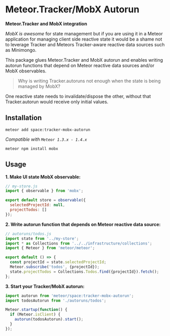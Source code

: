 # Meteor.Tracker/MobX Autorun

**Meteor.Tracker and MobX integration**

*MobX is awesome* for state management but if you are using it
in a Meteor application for managing client side reactive state it would be a shame 
not to leverage Tracker and Meteors Tracker-aware reactive data sources such as Minimongo.

This package glues Meteor.Tracker and MobX autorun and enables 
writing autorun functions that depend on Meteor reactive data sources
and/or MobX observables.

> Why is writing Tracker.autoruns not enough when the state is being managed by MobX?

One reactive state needs to invalidate/dispose the other, without that Tracker.autorun
would receive only initial values.

## Installation

`meteor add space:tracker-mobx-autorun`

*Compatible with `Meteor 1.3.x - 1.4.x`*

`meteor npm install mobx`

## Usage

**1. Make UI state MobX observable:**

```javascript
// my-store.js
import { observable } from 'mobx';

export default store = observable({
  selectedProjectId: null,
  projectTodos: []
});

```

**2. Write autorun function that depends on Meteor reactive data source:**

```javascript
// autoruns/todos.js
import state from '../my-store';
import * as Collections from '../../infrastructure/collections';
import { Meteor } from 'meteor/meteor';

export default () => {
  const projectId = state.selectedProjectId;
  Meteor.subscribe('todos', {projectId});
  state.projectTodos = Collections.Todos.find({projectId}).fetch();
};
```

**3. Start your Tracker/MobX autorun:**

```javascript
import autorun from 'meteor/space:tracker-mobx-autorun';
import todosAutorun from './autoruns/todos';

Meteor.startup(function() {
  if (Meteor.isClient) {
    autorun(todosAutorun).start();
  }
});

```

